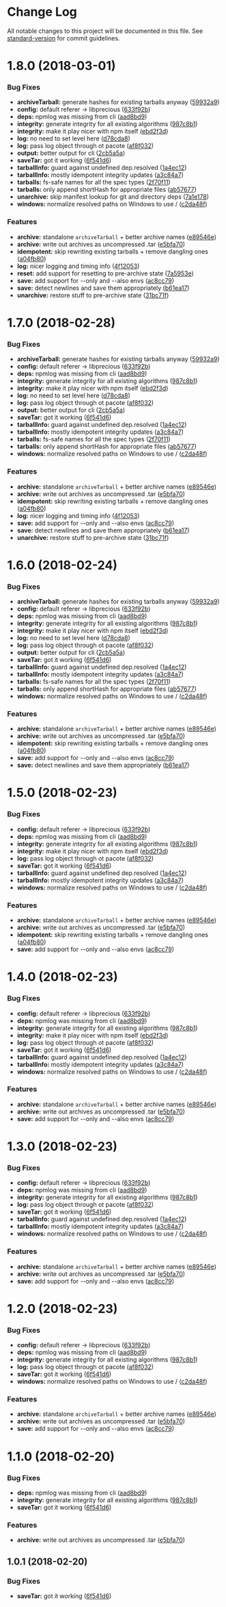 # Change Log

All notable changes to this project will be documented in this file. See [standard-version](https://github.com/conventional-changelog/standard-version) for commit guidelines.

<a name="1.8.0"></a>
# 1.8.0 (2018-03-01)


### Bug Fixes

* **archiveTarball:** generate hashes for existing tarballs anyway ([59932a9](https://github.com/zkat/my-precious/commit/59932a9))
* **config:** default referer -> libprecious ([633f92b](https://github.com/zkat/my-precious/commit/633f92b))
* **deps:** npmlog was missing from cli ([aad8bd9](https://github.com/zkat/my-precious/commit/aad8bd9))
* **integrity:** generate integrity for all existing algorithms ([987c8b1](https://github.com/zkat/my-precious/commit/987c8b1))
* **integrity:** make it play nicer with npm itself ([ebd2f3d](https://github.com/zkat/my-precious/commit/ebd2f3d))
* **log:** no need to set level here ([d78cda8](https://github.com/zkat/my-precious/commit/d78cda8))
* **log:** pass log object through ot pacote ([af8f032](https://github.com/zkat/my-precious/commit/af8f032))
* **output:** better output for cli ([2cb5a5a](https://github.com/zkat/my-precious/commit/2cb5a5a))
* **saveTar:** got it working ([6f541d6](https://github.com/zkat/my-precious/commit/6f541d6))
* **tarballInfo:** guard against undefined dep.resolved ([1a4ec12](https://github.com/zkat/my-precious/commit/1a4ec12))
* **tarballInfo:** mostly idempotent integrity updates ([a3c84a7](https://github.com/zkat/my-precious/commit/a3c84a7))
* **tarballs:** fs-safe names for all the spec types ([2f70f11](https://github.com/zkat/my-precious/commit/2f70f11))
* **tarballs:** only append shortHash for appropriate files ([ab57677](https://github.com/zkat/my-precious/commit/ab57677))
* **unarchive:** skip manifest lookup for git and directory deps ([7a1e178](https://github.com/zkat/my-precious/commit/7a1e178))
* **windows:** normalize resolved paths on Windows to use / ([c2da48f](https://github.com/zkat/my-precious/commit/c2da48f))


### Features

* **archive:** standalone `archiveTarball` + better archive names ([e89546e](https://github.com/zkat/my-precious/commit/e89546e))
* **archive:** write out archives as uncompressed .tar ([e5bfa70](https://github.com/zkat/my-precious/commit/e5bfa70))
* **idempotent:** skip rewriting existing tarballs + remove dangling ones ([a04fb80](https://github.com/zkat/my-precious/commit/a04fb80))
* **log:** nicer logging and timing info ([4f12053](https://github.com/zkat/my-precious/commit/4f12053))
* **reset:** add support for resetting to pre-archive state ([7a5953e](https://github.com/zkat/my-precious/commit/7a5953e))
* **save:** add support for --only and --also envs ([ac8cc79](https://github.com/zkat/my-precious/commit/ac8cc79))
* **save:** detect newlines and save them appropriately ([b61ea17](https://github.com/zkat/my-precious/commit/b61ea17))
* **unarchive:** restore stuff to pre-archive state ([31bc71f](https://github.com/zkat/my-precious/commit/31bc71f))



<a name="1.7.0"></a>
# 1.7.0 (2018-02-28)


### Bug Fixes

* **archiveTarball:** generate hashes for existing tarballs anyway ([59932a9](https://github.com/zkat/my-precious/commit/59932a9))
* **config:** default referer -> libprecious ([633f92b](https://github.com/zkat/my-precious/commit/633f92b))
* **deps:** npmlog was missing from cli ([aad8bd9](https://github.com/zkat/my-precious/commit/aad8bd9))
* **integrity:** generate integrity for all existing algorithms ([987c8b1](https://github.com/zkat/my-precious/commit/987c8b1))
* **integrity:** make it play nicer with npm itself ([ebd2f3d](https://github.com/zkat/my-precious/commit/ebd2f3d))
* **log:** no need to set level here ([d78cda8](https://github.com/zkat/my-precious/commit/d78cda8))
* **log:** pass log object through ot pacote ([af8f032](https://github.com/zkat/my-precious/commit/af8f032))
* **output:** better output for cli ([2cb5a5a](https://github.com/zkat/my-precious/commit/2cb5a5a))
* **saveTar:** got it working ([6f541d6](https://github.com/zkat/my-precious/commit/6f541d6))
* **tarballInfo:** guard against undefined dep.resolved ([1a4ec12](https://github.com/zkat/my-precious/commit/1a4ec12))
* **tarballInfo:** mostly idempotent integrity updates ([a3c84a7](https://github.com/zkat/my-precious/commit/a3c84a7))
* **tarballs:** fs-safe names for all the spec types ([2f70f11](https://github.com/zkat/my-precious/commit/2f70f11))
* **tarballs:** only append shortHash for appropriate files ([ab57677](https://github.com/zkat/my-precious/commit/ab57677))
* **windows:** normalize resolved paths on Windows to use / ([c2da48f](https://github.com/zkat/my-precious/commit/c2da48f))


### Features

* **archive:** standalone `archiveTarball` + better archive names ([e89546e](https://github.com/zkat/my-precious/commit/e89546e))
* **archive:** write out archives as uncompressed .tar ([e5bfa70](https://github.com/zkat/my-precious/commit/e5bfa70))
* **idempotent:** skip rewriting existing tarballs + remove dangling ones ([a04fb80](https://github.com/zkat/my-precious/commit/a04fb80))
* **log:** nicer logging and timing info ([4f12053](https://github.com/zkat/my-precious/commit/4f12053))
* **save:** add support for --only and --also envs ([ac8cc79](https://github.com/zkat/my-precious/commit/ac8cc79))
* **save:** detect newlines and save them appropriately ([b61ea17](https://github.com/zkat/my-precious/commit/b61ea17))
* **unarchive:** restore stuff to pre-archive state ([31bc71f](https://github.com/zkat/my-precious/commit/31bc71f))



<a name="1.6.0"></a>
# 1.6.0 (2018-02-24)


### Bug Fixes

* **archiveTarball:** generate hashes for existing tarballs anyway ([59932a9](https://github.com/zkat/my-precious/commit/59932a9))
* **config:** default referer -> libprecious ([633f92b](https://github.com/zkat/my-precious/commit/633f92b))
* **deps:** npmlog was missing from cli ([aad8bd9](https://github.com/zkat/my-precious/commit/aad8bd9))
* **integrity:** generate integrity for all existing algorithms ([987c8b1](https://github.com/zkat/my-precious/commit/987c8b1))
* **integrity:** make it play nicer with npm itself ([ebd2f3d](https://github.com/zkat/my-precious/commit/ebd2f3d))
* **log:** no need to set level here ([d78cda8](https://github.com/zkat/my-precious/commit/d78cda8))
* **log:** pass log object through ot pacote ([af8f032](https://github.com/zkat/my-precious/commit/af8f032))
* **output:** better output for cli ([2cb5a5a](https://github.com/zkat/my-precious/commit/2cb5a5a))
* **saveTar:** got it working ([6f541d6](https://github.com/zkat/my-precious/commit/6f541d6))
* **tarballInfo:** guard against undefined dep.resolved ([1a4ec12](https://github.com/zkat/my-precious/commit/1a4ec12))
* **tarballInfo:** mostly idempotent integrity updates ([a3c84a7](https://github.com/zkat/my-precious/commit/a3c84a7))
* **tarballs:** fs-safe names for all the spec types ([2f70f11](https://github.com/zkat/my-precious/commit/2f70f11))
* **tarballs:** only append shortHash for appropriate files ([ab57677](https://github.com/zkat/my-precious/commit/ab57677))
* **windows:** normalize resolved paths on Windows to use / ([c2da48f](https://github.com/zkat/my-precious/commit/c2da48f))


### Features

* **archive:** standalone `archiveTarball` + better archive names ([e89546e](https://github.com/zkat/my-precious/commit/e89546e))
* **archive:** write out archives as uncompressed .tar ([e5bfa70](https://github.com/zkat/my-precious/commit/e5bfa70))
* **idempotent:** skip rewriting existing tarballs + remove dangling ones ([a04fb80](https://github.com/zkat/my-precious/commit/a04fb80))
* **save:** add support for --only and --also envs ([ac8cc79](https://github.com/zkat/my-precious/commit/ac8cc79))
* **save:** detect newlines and save them appropriately ([b61ea17](https://github.com/zkat/my-precious/commit/b61ea17))



<a name="1.5.0"></a>
# 1.5.0 (2018-02-23)


### Bug Fixes

* **config:** default referer -> libprecious ([633f92b](https://github.com/zkat/my-precious/commit/633f92b))
* **deps:** npmlog was missing from cli ([aad8bd9](https://github.com/zkat/my-precious/commit/aad8bd9))
* **integrity:** generate integrity for all existing algorithms ([987c8b1](https://github.com/zkat/my-precious/commit/987c8b1))
* **integrity:** make it play nicer with npm itself ([ebd2f3d](https://github.com/zkat/my-precious/commit/ebd2f3d))
* **log:** pass log object through ot pacote ([af8f032](https://github.com/zkat/my-precious/commit/af8f032))
* **saveTar:** got it working ([6f541d6](https://github.com/zkat/my-precious/commit/6f541d6))
* **tarballInfo:** guard against undefined dep.resolved ([1a4ec12](https://github.com/zkat/my-precious/commit/1a4ec12))
* **tarballInfo:** mostly idempotent integrity updates ([a3c84a7](https://github.com/zkat/my-precious/commit/a3c84a7))
* **windows:** normalize resolved paths on Windows to use / ([c2da48f](https://github.com/zkat/my-precious/commit/c2da48f))


### Features

* **archive:** standalone `archiveTarball` + better archive names ([e89546e](https://github.com/zkat/my-precious/commit/e89546e))
* **archive:** write out archives as uncompressed .tar ([e5bfa70](https://github.com/zkat/my-precious/commit/e5bfa70))
* **idempotent:** skip rewriting existing tarballs + remove dangling ones ([a04fb80](https://github.com/zkat/my-precious/commit/a04fb80))
* **save:** add support for --only and --also envs ([ac8cc79](https://github.com/zkat/my-precious/commit/ac8cc79))



<a name="1.4.0"></a>
# 1.4.0 (2018-02-23)


### Bug Fixes

* **config:** default referer -> libprecious ([633f92b](https://github.com/zkat/my-precious/commit/633f92b))
* **deps:** npmlog was missing from cli ([aad8bd9](https://github.com/zkat/my-precious/commit/aad8bd9))
* **integrity:** generate integrity for all existing algorithms ([987c8b1](https://github.com/zkat/my-precious/commit/987c8b1))
* **integrity:** make it play nicer with npm itself ([ebd2f3d](https://github.com/zkat/my-precious/commit/ebd2f3d))
* **log:** pass log object through ot pacote ([af8f032](https://github.com/zkat/my-precious/commit/af8f032))
* **saveTar:** got it working ([6f541d6](https://github.com/zkat/my-precious/commit/6f541d6))
* **tarballInfo:** guard against undefined dep.resolved ([1a4ec12](https://github.com/zkat/my-precious/commit/1a4ec12))
* **tarballInfo:** mostly idempotent integrity updates ([a3c84a7](https://github.com/zkat/my-precious/commit/a3c84a7))
* **windows:** normalize resolved paths on Windows to use / ([c2da48f](https://github.com/zkat/my-precious/commit/c2da48f))


### Features

* **archive:** standalone `archiveTarball` + better archive names ([e89546e](https://github.com/zkat/my-precious/commit/e89546e))
* **archive:** write out archives as uncompressed .tar ([e5bfa70](https://github.com/zkat/my-precious/commit/e5bfa70))
* **save:** add support for --only and --also envs ([ac8cc79](https://github.com/zkat/my-precious/commit/ac8cc79))



<a name="1.3.0"></a>
# 1.3.0 (2018-02-23)


### Bug Fixes

* **config:** default referer -> libprecious ([633f92b](https://github.com/zkat/my-precious/commit/633f92b))
* **deps:** npmlog was missing from cli ([aad8bd9](https://github.com/zkat/my-precious/commit/aad8bd9))
* **integrity:** generate integrity for all existing algorithms ([987c8b1](https://github.com/zkat/my-precious/commit/987c8b1))
* **log:** pass log object through ot pacote ([af8f032](https://github.com/zkat/my-precious/commit/af8f032))
* **saveTar:** got it working ([6f541d6](https://github.com/zkat/my-precious/commit/6f541d6))
* **tarballInfo:** guard against undefined dep.resolved ([1a4ec12](https://github.com/zkat/my-precious/commit/1a4ec12))
* **tarballInfo:** mostly idempotent integrity updates ([a3c84a7](https://github.com/zkat/my-precious/commit/a3c84a7))
* **windows:** normalize resolved paths on Windows to use / ([c2da48f](https://github.com/zkat/my-precious/commit/c2da48f))


### Features

* **archive:** standalone `archiveTarball` + better archive names ([e89546e](https://github.com/zkat/my-precious/commit/e89546e))
* **archive:** write out archives as uncompressed .tar ([e5bfa70](https://github.com/zkat/my-precious/commit/e5bfa70))
* **save:** add support for --only and --also envs ([ac8cc79](https://github.com/zkat/my-precious/commit/ac8cc79))



<a name="1.2.0"></a>
# 1.2.0 (2018-02-23)


### Bug Fixes

* **config:** default referer -> libprecious ([633f92b](https://github.com/zkat/my-precious/commit/633f92b))
* **deps:** npmlog was missing from cli ([aad8bd9](https://github.com/zkat/my-precious/commit/aad8bd9))
* **integrity:** generate integrity for all existing algorithms ([987c8b1](https://github.com/zkat/my-precious/commit/987c8b1))
* **log:** pass log object through ot pacote ([af8f032](https://github.com/zkat/my-precious/commit/af8f032))
* **saveTar:** got it working ([6f541d6](https://github.com/zkat/my-precious/commit/6f541d6))
* **windows:** normalize resolved paths on Windows to use / ([c2da48f](https://github.com/zkat/my-precious/commit/c2da48f))


### Features

* **archive:** standalone `archiveTarball` + better archive names ([e89546e](https://github.com/zkat/my-precious/commit/e89546e))
* **archive:** write out archives as uncompressed .tar ([e5bfa70](https://github.com/zkat/my-precious/commit/e5bfa70))
* **save:** add support for --only and --also envs ([ac8cc79](https://github.com/zkat/my-precious/commit/ac8cc79))



<a name="1.1.0"></a>
# 1.1.0 (2018-02-20)


### Bug Fixes

* **deps:** npmlog was missing from cli ([aad8bd9](https://github.com/zkat/my-precious/commit/aad8bd9))
* **integrity:** generate integrity for all existing algorithms ([987c8b1](https://github.com/zkat/my-precious/commit/987c8b1))
* **saveTar:** got it working ([6f541d6](https://github.com/zkat/my-precious/commit/6f541d6))


### Features

* **archive:** write out archives as uncompressed .tar ([e5bfa70](https://github.com/zkat/my-precious/commit/e5bfa70))



<a name="1.0.1"></a>
## 1.0.1 (2018-02-20)


### Bug Fixes

* **saveTar:** got it working ([6f541d6](https://github.com/zkat/my-precious/commit/6f541d6))
